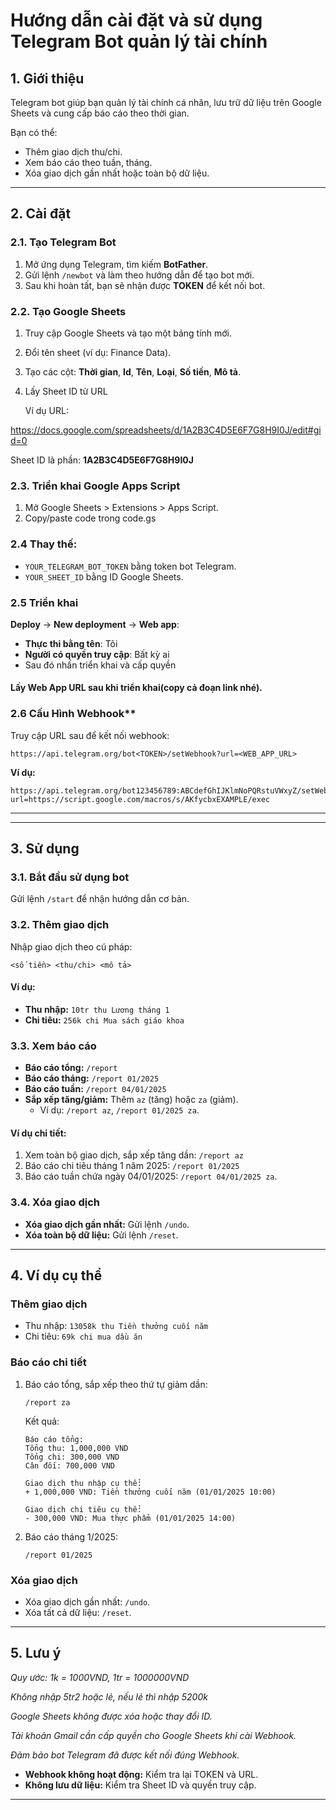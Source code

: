 # Hướng dẫn cài đặt và sử dụng Telegram Bot quản lý tài chính

## 1. Giới thiệu

Telegram bot giúp bạn quản lý tài chính cá nhân, lưu trữ dữ liệu trên Google Sheets và cung cấp báo cáo theo thời gian.

Bạn có thể:

- Thêm giao dịch thu/chi.
- Xem báo cáo theo tuần, tháng.
- Xóa giao dịch gần nhất hoặc toàn bộ dữ liệu.

---

## 2. Cài đặt

### 2.1. Tạo Telegram Bot

1. Mở ứng dụng Telegram, tìm kiếm **BotFather**.
2. Gửi lệnh `/newbot` và làm theo hướng dẫn để tạo bot mới.
3. Sau khi hoàn tất, bạn sẽ nhận được **TOKEN** để kết nối bot.

### 2.2. Tạo Google Sheets

1. Truy cập Google Sheets và tạo một bảng tính mới.
2. Đổi tên sheet (ví dụ: Finance Data).
3. Tạo các cột: **Thời gian**, **Id**, **Tên**, **Loại**, **Số tiền**, **Mô tả**.
4. Lấy Sheet ID từ URL

   Ví dụ URL:

https://docs.google.com/spreadsheets/d/1A2B3C4D5E6F7G8H9I0J/edit#gid=0

Sheet ID là phần: **1A2B3C4D5E6F7G8H9I0J**

### 2.3. Triển khai Google Apps Script

1. Mở Google Sheets > Extensions > Apps Script.
2. Copy/paste code trong code.gs

### 2.4 Thay thế:

- `YOUR_TELEGRAM_BOT_TOKEN` bằng token bot Telegram.
- `YOUR_SHEET_ID` bằng ID Google Sheets.

### 2.5 Triển khai

**Deploy** → **New deployment** → **Web app**:

- **Thực thi bằng tên**: Tôi
- **Người có quyền truy cập**: Bất kỳ ai
- Sau đó nhấn triển khai và cấp quyền

#### Lấy **Web App URL** sau khi triển khai(copy cả đoạn link nhé).

### 2.6 Cấu Hình Webhook\*\*

Truy cập URL sau để kết nối webhook:

```
https://api.telegram.org/bot<TOKEN>/setWebhook?url=<WEB_APP_URL>
```

**Ví dụ:**

```
https://api.telegram.org/bot123456789:ABCdefGhIJKlmNoPQRstuVWxyZ/setWebhook?url=https://script.google.com/macros/s/AKfycbxEXAMPLE/exec
```

---

---

## 3. Sử dụng

### 3.1. Bắt đầu sử dụng bot

Gửi lệnh `/start` để nhận hướng dẫn cơ bản.

### 3.2. Thêm giao dịch

Nhập giao dịch theo cú pháp:

```
<số tiền> <thu/chi> <mô tả>
```

#### Ví dụ:

- **Thu nhập:** `10tr thu Lương tháng 1`
- **Chi tiêu:** `256k chi Mua sách giáo khoa`

### 3.3. Xem báo cáo

- **Báo cáo tổng:** `/report`
- **Báo cáo tháng:** `/report 01/2025`
- **Báo cáo tuần:** `/report 04/01/2025`
- **Sắp xếp tăng/giảm:** Thêm `az` (tăng) hoặc `za` (giảm).
  - Ví dụ: `/report az`, `/report 01/2025 za`.

#### Ví dụ chi tiết:

1. Xem toàn bộ giao dịch, sắp xếp tăng dần: `/report az`
2. Báo cáo chi tiêu tháng 1 năm 2025: `/report 01/2025`
3. Báo cáo tuần chứa ngày 04/01/2025: `/report 04/01/2025 za`.

### 3.4. Xóa giao dịch

- **Xóa giao dịch gần nhất:** Gửi lệnh `/undo`.
- **Xóa toàn bộ dữ liệu:** Gửi lệnh `/reset`.

---

## 4. Ví dụ cụ thể

### Thêm giao dịch

- Thu nhập: `13058k thu Tiền thưởng cuối năm`
- Chi tiêu: `69k chi mua dầu ăn`

### Báo cáo chi tiết

1. Báo cáo tổng, sắp xếp theo thứ tự giảm dần:

   ```
   /report za
   ```

   Kết quả:

   ```
   Báo cáo tổng:
   Tổng thu: 1,000,000 VND
   Tổng chi: 300,000 VND
   Cân đối: 700,000 VND

   Giao dịch thu nhập cụ thể:
   + 1,000,000 VND: Tiền thưởng cuối năm (01/01/2025 10:00)

   Giao dịch chi tiêu cụ thể:
   - 300,000 VND: Mua thực phẩm (01/01/2025 14:00)
   ```

2. Báo cáo tháng 1/2025:
   ```
   /report 01/2025
   ```

### Xóa giao dịch

- Xóa giao dịch gần nhất: `/undo`.
- Xóa tất cả dữ liệu: `/reset`.

---

## 5. Lưu ý

_Quy ước: 1k = 1000VND, 1tr = 1000000VND_

_Không nhập 5tr2 hoặc lẻ, nếu lẻ thì nhập 5200k_

_Google Sheets không được xóa hoặc thay đổi ID._

_Tài khoản Gmail cần cấp quyền cho Google Sheets khi cài Webhook._

_Đảm bảo bot Telegram đã được kết nối đúng Webhook._

- **Webhook không hoạt động:** Kiểm tra lại TOKEN và URL.
- **Không lưu dữ liệu:** Kiểm tra Sheet ID và quyền truy cập.

---
